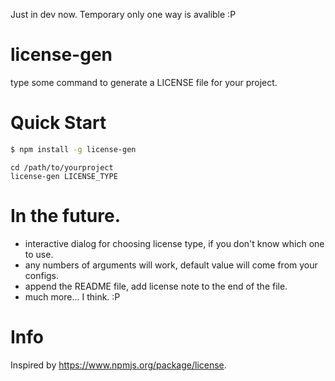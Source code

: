 Just in dev now. Temporary only one way is avalible :P


# license-gen

type some command to generate a LICENSE file for your project.


# Quick Start

```sh
$ npm install -g license-gen
```

```
cd /path/to/yourproject
license-gen LICENSE_TYPE
```

# In the future.

* interactive dialog for choosing license type, if you don't know which one to use.
* any numbers of arguments will work, default value will come from your configs.
* append the README file, add license note to the end of the file.
* much more... I think. :P


# Info
Inspired by https://www.npmjs.org/package/license.